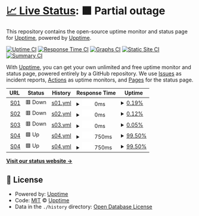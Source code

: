 # [📈 Live Status](https://uptime.cloud.clkpts.co.uk): <!--live status--> **🟧 Partial outage**

This repository contains the open-source uptime monitor and status page for [Upptime](https://upptime.js.org), powered by [Upptime](https://github.com/upptime/upptime).

[![Uptime CI](https://github.com/Clickpoints/uptime-monitoring/workflows/Uptime%20CI/badge.svg)](https://github.com/Clickpoints/uptime-monitoring/actions?query=workflow%3A%22Uptime+CI%22)
[![Response Time CI](https://github.com/Clickpoints/uptime-monitoring/workflows/Response%20Time%20CI/badge.svg)](https://github.com/Clickpoints/uptime-monitoring/actions?query=workflow%3A%22Response+Time+CI%22)
[![Graphs CI](https://github.com/Clickpoints/uptime-monitoring/workflows/Graphs%20CI/badge.svg)](https://github.com/Clickpoints/uptime-monitoring/actions?query=workflow%3A%22Graphs+CI%22)
[![Static Site CI](https://github.com/Clickpoints/uptime-monitoring/workflows/Static%20Site%20CI/badge.svg)](https://github.com/Clickpoints/uptime-monitoring/actions?query=workflow%3A%22Static+Site+CI%22)
[![Summary CI](https://github.com/Clickpoints/uptime-monitoring/workflows/Summary%20CI/badge.svg)](https://github.com/Clickpoints/uptime-monitoring/actions?query=workflow%3A%22Summary+CI%22)

With [Upptime](https://upptime.js.org), you can get your own unlimited and free uptime monitor and status page, powered entirely by a GitHub repository. We use [Issues](https://github.com/upptime/upptime/issues) as incident reports, [Actions](https://github.com/Clickpoints/uptime-monitoring/actions) as uptime monitors, and [Pages](https://uptime.cloud.clkpts.co.uk) for the status page.

<!--start: status pages-->
<!-- This summary is generated by Upptime (https://github.com/upptime/upptime) -->
<!-- Do not edit this manually, your changes will be overwritten -->
<!-- prettier-ignore -->
| URL | Status | History | Response Time | Uptime |
| --- | ------ | ------- | ------------- | ------ |
| <img alt="" src="https://icons.duckduckgo.com/ip3/s01.cloud.clkpts.co.uk.ico" height="13"> [S01](https://s01.cloud.clkpts.co.uk) | 🟥 Down | [s01.yml](https://github.com/Clickpoints/uptime-monitoring/commits/HEAD/history/s01.yml) | <details><summary><img alt="Response time graph" src="./graphs/s01/response-time-week.png" height="20"> 0ms</summary><br><a href="https://uptime.cloud.clkpts.co.uk/history/s01"><img alt="Response time 0" src="https://img.shields.io/endpoint?url=https%3A%2F%2Fraw.githubusercontent.com%2FClickpoints%2Fuptime-monitoring%2FHEAD%2Fapi%2Fs01%2Fresponse-time.json"></a><br><a href="https://uptime.cloud.clkpts.co.uk/history/s01"><img alt="24-hour response time 0" src="https://img.shields.io/endpoint?url=https%3A%2F%2Fraw.githubusercontent.com%2FClickpoints%2Fuptime-monitoring%2FHEAD%2Fapi%2Fs01%2Fresponse-time-day.json"></a><br><a href="https://uptime.cloud.clkpts.co.uk/history/s01"><img alt="7-day response time 0" src="https://img.shields.io/endpoint?url=https%3A%2F%2Fraw.githubusercontent.com%2FClickpoints%2Fuptime-monitoring%2FHEAD%2Fapi%2Fs01%2Fresponse-time-week.json"></a><br><a href="https://uptime.cloud.clkpts.co.uk/history/s01"><img alt="30-day response time 0" src="https://img.shields.io/endpoint?url=https%3A%2F%2Fraw.githubusercontent.com%2FClickpoints%2Fuptime-monitoring%2FHEAD%2Fapi%2Fs01%2Fresponse-time-month.json"></a><br><a href="https://uptime.cloud.clkpts.co.uk/history/s01"><img alt="1-year response time 0" src="https://img.shields.io/endpoint?url=https%3A%2F%2Fraw.githubusercontent.com%2FClickpoints%2Fuptime-monitoring%2FHEAD%2Fapi%2Fs01%2Fresponse-time-year.json"></a></details> | <details><summary><a href="https://uptime.cloud.clkpts.co.uk/history/s01">0.19%</a></summary><a href="https://uptime.cloud.clkpts.co.uk/history/s01"><img alt="All-time uptime 0.19%" src="https://img.shields.io/endpoint?url=https%3A%2F%2Fraw.githubusercontent.com%2FClickpoints%2Fuptime-monitoring%2FHEAD%2Fapi%2Fs01%2Fuptime.json"></a><br><a href="https://uptime.cloud.clkpts.co.uk/history/s01"><img alt="24-hour uptime 0.19%" src="https://img.shields.io/endpoint?url=https%3A%2F%2Fraw.githubusercontent.com%2FClickpoints%2Fuptime-monitoring%2FHEAD%2Fapi%2Fs01%2Fuptime-day.json"></a><br><a href="https://uptime.cloud.clkpts.co.uk/history/s01"><img alt="7-day uptime 0.19%" src="https://img.shields.io/endpoint?url=https%3A%2F%2Fraw.githubusercontent.com%2FClickpoints%2Fuptime-monitoring%2FHEAD%2Fapi%2Fs01%2Fuptime-week.json"></a><br><a href="https://uptime.cloud.clkpts.co.uk/history/s01"><img alt="30-day uptime 0.19%" src="https://img.shields.io/endpoint?url=https%3A%2F%2Fraw.githubusercontent.com%2FClickpoints%2Fuptime-monitoring%2FHEAD%2Fapi%2Fs01%2Fuptime-month.json"></a><br><a href="https://uptime.cloud.clkpts.co.uk/history/s01"><img alt="1-year uptime 0.19%" src="https://img.shields.io/endpoint?url=https%3A%2F%2Fraw.githubusercontent.com%2FClickpoints%2Fuptime-monitoring%2FHEAD%2Fapi%2Fs01%2Fuptime-year.json"></a></details>
| <img alt="" src="https://icons.duckduckgo.com/ip3/s02.cloud.clkpts.co.uk.ico" height="13"> [S02](https://s02.cloud.clkpts.co.uk) | 🟥 Down | [s02.yml](https://github.com/Clickpoints/uptime-monitoring/commits/HEAD/history/s02.yml) | <details><summary><img alt="Response time graph" src="./graphs/s02/response-time-week.png" height="20"> 0ms</summary><br><a href="https://uptime.cloud.clkpts.co.uk/history/s02"><img alt="Response time 0" src="https://img.shields.io/endpoint?url=https%3A%2F%2Fraw.githubusercontent.com%2FClickpoints%2Fuptime-monitoring%2FHEAD%2Fapi%2Fs02%2Fresponse-time.json"></a><br><a href="https://uptime.cloud.clkpts.co.uk/history/s02"><img alt="24-hour response time 0" src="https://img.shields.io/endpoint?url=https%3A%2F%2Fraw.githubusercontent.com%2FClickpoints%2Fuptime-monitoring%2FHEAD%2Fapi%2Fs02%2Fresponse-time-day.json"></a><br><a href="https://uptime.cloud.clkpts.co.uk/history/s02"><img alt="7-day response time 0" src="https://img.shields.io/endpoint?url=https%3A%2F%2Fraw.githubusercontent.com%2FClickpoints%2Fuptime-monitoring%2FHEAD%2Fapi%2Fs02%2Fresponse-time-week.json"></a><br><a href="https://uptime.cloud.clkpts.co.uk/history/s02"><img alt="30-day response time 0" src="https://img.shields.io/endpoint?url=https%3A%2F%2Fraw.githubusercontent.com%2FClickpoints%2Fuptime-monitoring%2FHEAD%2Fapi%2Fs02%2Fresponse-time-month.json"></a><br><a href="https://uptime.cloud.clkpts.co.uk/history/s02"><img alt="1-year response time 0" src="https://img.shields.io/endpoint?url=https%3A%2F%2Fraw.githubusercontent.com%2FClickpoints%2Fuptime-monitoring%2FHEAD%2Fapi%2Fs02%2Fresponse-time-year.json"></a></details> | <details><summary><a href="https://uptime.cloud.clkpts.co.uk/history/s02">0.12%</a></summary><a href="https://uptime.cloud.clkpts.co.uk/history/s02"><img alt="All-time uptime 0.12%" src="https://img.shields.io/endpoint?url=https%3A%2F%2Fraw.githubusercontent.com%2FClickpoints%2Fuptime-monitoring%2FHEAD%2Fapi%2Fs02%2Fuptime.json"></a><br><a href="https://uptime.cloud.clkpts.co.uk/history/s02"><img alt="24-hour uptime 0.12%" src="https://img.shields.io/endpoint?url=https%3A%2F%2Fraw.githubusercontent.com%2FClickpoints%2Fuptime-monitoring%2FHEAD%2Fapi%2Fs02%2Fuptime-day.json"></a><br><a href="https://uptime.cloud.clkpts.co.uk/history/s02"><img alt="7-day uptime 0.12%" src="https://img.shields.io/endpoint?url=https%3A%2F%2Fraw.githubusercontent.com%2FClickpoints%2Fuptime-monitoring%2FHEAD%2Fapi%2Fs02%2Fuptime-week.json"></a><br><a href="https://uptime.cloud.clkpts.co.uk/history/s02"><img alt="30-day uptime 0.12%" src="https://img.shields.io/endpoint?url=https%3A%2F%2Fraw.githubusercontent.com%2FClickpoints%2Fuptime-monitoring%2FHEAD%2Fapi%2Fs02%2Fuptime-month.json"></a><br><a href="https://uptime.cloud.clkpts.co.uk/history/s02"><img alt="1-year uptime 0.12%" src="https://img.shields.io/endpoint?url=https%3A%2F%2Fraw.githubusercontent.com%2FClickpoints%2Fuptime-monitoring%2FHEAD%2Fapi%2Fs02%2Fuptime-year.json"></a></details>
| <img alt="" src="https://icons.duckduckgo.com/ip3/s03.cloud.clkpts.co.uk.ico" height="13"> [S03](https://s03.cloud.clkpts.co.uk) | 🟥 Down | [s03.yml](https://github.com/Clickpoints/uptime-monitoring/commits/HEAD/history/s03.yml) | <details><summary><img alt="Response time graph" src="./graphs/s03/response-time-week.png" height="20"> 0ms</summary><br><a href="https://uptime.cloud.clkpts.co.uk/history/s03"><img alt="Response time 0" src="https://img.shields.io/endpoint?url=https%3A%2F%2Fraw.githubusercontent.com%2FClickpoints%2Fuptime-monitoring%2FHEAD%2Fapi%2Fs03%2Fresponse-time.json"></a><br><a href="https://uptime.cloud.clkpts.co.uk/history/s03"><img alt="24-hour response time 0" src="https://img.shields.io/endpoint?url=https%3A%2F%2Fraw.githubusercontent.com%2FClickpoints%2Fuptime-monitoring%2FHEAD%2Fapi%2Fs03%2Fresponse-time-day.json"></a><br><a href="https://uptime.cloud.clkpts.co.uk/history/s03"><img alt="7-day response time 0" src="https://img.shields.io/endpoint?url=https%3A%2F%2Fraw.githubusercontent.com%2FClickpoints%2Fuptime-monitoring%2FHEAD%2Fapi%2Fs03%2Fresponse-time-week.json"></a><br><a href="https://uptime.cloud.clkpts.co.uk/history/s03"><img alt="30-day response time 0" src="https://img.shields.io/endpoint?url=https%3A%2F%2Fraw.githubusercontent.com%2FClickpoints%2Fuptime-monitoring%2FHEAD%2Fapi%2Fs03%2Fresponse-time-month.json"></a><br><a href="https://uptime.cloud.clkpts.co.uk/history/s03"><img alt="1-year response time 0" src="https://img.shields.io/endpoint?url=https%3A%2F%2Fraw.githubusercontent.com%2FClickpoints%2Fuptime-monitoring%2FHEAD%2Fapi%2Fs03%2Fresponse-time-year.json"></a></details> | <details><summary><a href="https://uptime.cloud.clkpts.co.uk/history/s03">0.05%</a></summary><a href="https://uptime.cloud.clkpts.co.uk/history/s03"><img alt="All-time uptime 0.05%" src="https://img.shields.io/endpoint?url=https%3A%2F%2Fraw.githubusercontent.com%2FClickpoints%2Fuptime-monitoring%2FHEAD%2Fapi%2Fs03%2Fuptime.json"></a><br><a href="https://uptime.cloud.clkpts.co.uk/history/s03"><img alt="24-hour uptime 0.05%" src="https://img.shields.io/endpoint?url=https%3A%2F%2Fraw.githubusercontent.com%2FClickpoints%2Fuptime-monitoring%2FHEAD%2Fapi%2Fs03%2Fuptime-day.json"></a><br><a href="https://uptime.cloud.clkpts.co.uk/history/s03"><img alt="7-day uptime 0.05%" src="https://img.shields.io/endpoint?url=https%3A%2F%2Fraw.githubusercontent.com%2FClickpoints%2Fuptime-monitoring%2FHEAD%2Fapi%2Fs03%2Fuptime-week.json"></a><br><a href="https://uptime.cloud.clkpts.co.uk/history/s03"><img alt="30-day uptime 0.05%" src="https://img.shields.io/endpoint?url=https%3A%2F%2Fraw.githubusercontent.com%2FClickpoints%2Fuptime-monitoring%2FHEAD%2Fapi%2Fs03%2Fuptime-month.json"></a><br><a href="https://uptime.cloud.clkpts.co.uk/history/s03"><img alt="1-year uptime 0.05%" src="https://img.shields.io/endpoint?url=https%3A%2F%2Fraw.githubusercontent.com%2FClickpoints%2Fuptime-monitoring%2FHEAD%2Fapi%2Fs03%2Fuptime-year.json"></a></details>
| <img alt="" src="https://icons.duckduckgo.com/ip3/s04.cloud.clkpts.co.uk.ico" height="13"> [S04](https://s04.cloud.clkpts.co.uk) | 🟩 Up | [s04.yml](https://github.com/Clickpoints/uptime-monitoring/commits/HEAD/history/s04.yml) | <details><summary><img alt="Response time graph" src="./graphs/s04/response-time-week.png" height="20"> 750ms</summary><br><a href="https://uptime.cloud.clkpts.co.uk/history/s04"><img alt="Response time 750" src="https://img.shields.io/endpoint?url=https%3A%2F%2Fraw.githubusercontent.com%2FClickpoints%2Fuptime-monitoring%2FHEAD%2Fapi%2Fs04%2Fresponse-time.json"></a><br><a href="https://uptime.cloud.clkpts.co.uk/history/s04"><img alt="24-hour response time 750" src="https://img.shields.io/endpoint?url=https%3A%2F%2Fraw.githubusercontent.com%2FClickpoints%2Fuptime-monitoring%2FHEAD%2Fapi%2Fs04%2Fresponse-time-day.json"></a><br><a href="https://uptime.cloud.clkpts.co.uk/history/s04"><img alt="7-day response time 750" src="https://img.shields.io/endpoint?url=https%3A%2F%2Fraw.githubusercontent.com%2FClickpoints%2Fuptime-monitoring%2FHEAD%2Fapi%2Fs04%2Fresponse-time-week.json"></a><br><a href="https://uptime.cloud.clkpts.co.uk/history/s04"><img alt="30-day response time 750" src="https://img.shields.io/endpoint?url=https%3A%2F%2Fraw.githubusercontent.com%2FClickpoints%2Fuptime-monitoring%2FHEAD%2Fapi%2Fs04%2Fresponse-time-month.json"></a><br><a href="https://uptime.cloud.clkpts.co.uk/history/s04"><img alt="1-year response time 750" src="https://img.shields.io/endpoint?url=https%3A%2F%2Fraw.githubusercontent.com%2FClickpoints%2Fuptime-monitoring%2FHEAD%2Fapi%2Fs04%2Fresponse-time-year.json"></a></details> | <details><summary><a href="https://uptime.cloud.clkpts.co.uk/history/s04">99.50%</a></summary><a href="https://uptime.cloud.clkpts.co.uk/history/s04"><img alt="All-time uptime 99.50%" src="https://img.shields.io/endpoint?url=https%3A%2F%2Fraw.githubusercontent.com%2FClickpoints%2Fuptime-monitoring%2FHEAD%2Fapi%2Fs04%2Fuptime.json"></a><br><a href="https://uptime.cloud.clkpts.co.uk/history/s04"><img alt="24-hour uptime 99.50%" src="https://img.shields.io/endpoint?url=https%3A%2F%2Fraw.githubusercontent.com%2FClickpoints%2Fuptime-monitoring%2FHEAD%2Fapi%2Fs04%2Fuptime-day.json"></a><br><a href="https://uptime.cloud.clkpts.co.uk/history/s04"><img alt="7-day uptime 99.50%" src="https://img.shields.io/endpoint?url=https%3A%2F%2Fraw.githubusercontent.com%2FClickpoints%2Fuptime-monitoring%2FHEAD%2Fapi%2Fs04%2Fuptime-week.json"></a><br><a href="https://uptime.cloud.clkpts.co.uk/history/s04"><img alt="30-day uptime 99.50%" src="https://img.shields.io/endpoint?url=https%3A%2F%2Fraw.githubusercontent.com%2FClickpoints%2Fuptime-monitoring%2FHEAD%2Fapi%2Fs04%2Fuptime-month.json"></a><br><a href="https://uptime.cloud.clkpts.co.uk/history/s04"><img alt="1-year uptime 99.50%" src="https://img.shields.io/endpoint?url=https%3A%2F%2Fraw.githubusercontent.com%2FClickpoints%2Fuptime-monitoring%2FHEAD%2Fapi%2Fs04%2Fuptime-year.json"></a></details>
| <img alt="" src="https://icons.duckduckgo.com/ip3/s05.cloud.clkpts.co.uk.ico" height="13"> [S04](https://s05.cloud.clkpts.co.uk) | 🟩 Up | [s04.yml](https://github.com/Clickpoints/uptime-monitoring/commits/HEAD/history/s04.yml) | <details><summary><img alt="Response time graph" src="./graphs/s04/response-time-week.png" height="20"> 750ms</summary><br><a href="https://uptime.cloud.clkpts.co.uk/history/s04"><img alt="Response time 750" src="https://img.shields.io/endpoint?url=https%3A%2F%2Fraw.githubusercontent.com%2FClickpoints%2Fuptime-monitoring%2FHEAD%2Fapi%2Fs04%2Fresponse-time.json"></a><br><a href="https://uptime.cloud.clkpts.co.uk/history/s04"><img alt="24-hour response time 750" src="https://img.shields.io/endpoint?url=https%3A%2F%2Fraw.githubusercontent.com%2FClickpoints%2Fuptime-monitoring%2FHEAD%2Fapi%2Fs04%2Fresponse-time-day.json"></a><br><a href="https://uptime.cloud.clkpts.co.uk/history/s04"><img alt="7-day response time 750" src="https://img.shields.io/endpoint?url=https%3A%2F%2Fraw.githubusercontent.com%2FClickpoints%2Fuptime-monitoring%2FHEAD%2Fapi%2Fs04%2Fresponse-time-week.json"></a><br><a href="https://uptime.cloud.clkpts.co.uk/history/s04"><img alt="30-day response time 750" src="https://img.shields.io/endpoint?url=https%3A%2F%2Fraw.githubusercontent.com%2FClickpoints%2Fuptime-monitoring%2FHEAD%2Fapi%2Fs04%2Fresponse-time-month.json"></a><br><a href="https://uptime.cloud.clkpts.co.uk/history/s04"><img alt="1-year response time 750" src="https://img.shields.io/endpoint?url=https%3A%2F%2Fraw.githubusercontent.com%2FClickpoints%2Fuptime-monitoring%2FHEAD%2Fapi%2Fs04%2Fresponse-time-year.json"></a></details> | <details><summary><a href="https://uptime.cloud.clkpts.co.uk/history/s04">99.50%</a></summary><a href="https://uptime.cloud.clkpts.co.uk/history/s04"><img alt="All-time uptime 99.50%" src="https://img.shields.io/endpoint?url=https%3A%2F%2Fraw.githubusercontent.com%2FClickpoints%2Fuptime-monitoring%2FHEAD%2Fapi%2Fs04%2Fuptime.json"></a><br><a href="https://uptime.cloud.clkpts.co.uk/history/s04"><img alt="24-hour uptime 99.50%" src="https://img.shields.io/endpoint?url=https%3A%2F%2Fraw.githubusercontent.com%2FClickpoints%2Fuptime-monitoring%2FHEAD%2Fapi%2Fs04%2Fuptime-day.json"></a><br><a href="https://uptime.cloud.clkpts.co.uk/history/s04"><img alt="7-day uptime 99.50%" src="https://img.shields.io/endpoint?url=https%3A%2F%2Fraw.githubusercontent.com%2FClickpoints%2Fuptime-monitoring%2FHEAD%2Fapi%2Fs04%2Fuptime-week.json"></a><br><a href="https://uptime.cloud.clkpts.co.uk/history/s04"><img alt="30-day uptime 99.50%" src="https://img.shields.io/endpoint?url=https%3A%2F%2Fraw.githubusercontent.com%2FClickpoints%2Fuptime-monitoring%2FHEAD%2Fapi%2Fs04%2Fuptime-month.json"></a><br><a href="https://uptime.cloud.clkpts.co.uk/history/s04"><img alt="1-year uptime 99.50%" src="https://img.shields.io/endpoint?url=https%3A%2F%2Fraw.githubusercontent.com%2FClickpoints%2Fuptime-monitoring%2FHEAD%2Fapi%2Fs04%2Fuptime-year.json"></a></details>

<!--end: status pages-->

[**Visit our status website →**](https://uptime.cloud.clkpts.co.uk)

## 📄 License

- Powered by: [Upptime](https://github.com/upptime/upptime)
- Code: [MIT](./LICENSE) © [Upptime](https://upptime.js.org)
- Data in the `./history` directory: [Open Database License](https://opendatacommons.org/licenses/odbl/1-0/)
